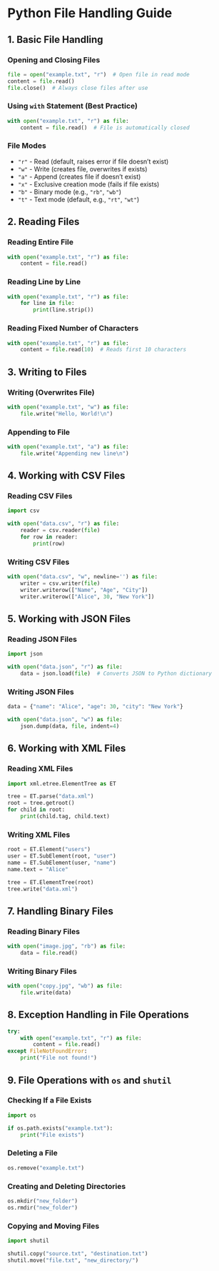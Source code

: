 # Python File Handling Guide

## 1. Basic File Handling

### Opening and Closing Files
```python
file = open("example.txt", "r")  # Open file in read mode
content = file.read()
file.close()  # Always close files after use
```

### Using `with` Statement (Best Practice)
```python
with open("example.txt", "r") as file:
    content = file.read()  # File is automatically closed
```

### File Modes
- `"r"` - Read (default, raises error if file doesn’t exist)
- `"w"` - Write (creates file, overwrites if exists)
- `"a"` - Append (creates file if doesn’t exist)
- `"x"` - Exclusive creation mode (fails if file exists)
- `"b"` - Binary mode (e.g., `"rb"`, `"wb"`)
- `"t"` - Text mode (default, e.g., `"rt"`, `"wt"`)

## 2. Reading Files
### Reading Entire File
```python
with open("example.txt", "r") as file:
    content = file.read()
```

### Reading Line by Line
```python
with open("example.txt", "r") as file:
    for line in file:
        print(line.strip())
```

### Reading Fixed Number of Characters
```python
with open("example.txt", "r") as file:
    content = file.read(10)  # Reads first 10 characters
```

## 3. Writing to Files
### Writing (Overwrites File)
```python
with open("example.txt", "w") as file:
    file.write("Hello, World!\n")
```

### Appending to File
```python
with open("example.txt", "a") as file:
    file.write("Appending new line\n")
```

## 4. Working with CSV Files
### Reading CSV Files
```python
import csv

with open("data.csv", "r") as file:
    reader = csv.reader(file)
    for row in reader:
        print(row)
```

### Writing CSV Files
```python
with open("data.csv", "w", newline='') as file:
    writer = csv.writer(file)
    writer.writerow(["Name", "Age", "City"])
    writer.writerow(["Alice", 30, "New York"])
```

## 5. Working with JSON Files
### Reading JSON Files
```python
import json

with open("data.json", "r") as file:
    data = json.load(file)  # Converts JSON to Python dictionary
```

### Writing JSON Files
```python
data = {"name": "Alice", "age": 30, "city": "New York"}

with open("data.json", "w") as file:
    json.dump(data, file, indent=4)
```

## 6. Working with XML Files
### Reading XML Files
```python
import xml.etree.ElementTree as ET

tree = ET.parse("data.xml")
root = tree.getroot()
for child in root:
    print(child.tag, child.text)
```

### Writing XML Files
```python
root = ET.Element("users")
user = ET.SubElement(root, "user")
name = ET.SubElement(user, "name")
name.text = "Alice"

tree = ET.ElementTree(root)
tree.write("data.xml")
```

## 7. Handling Binary Files
### Reading Binary Files
```python
with open("image.jpg", "rb") as file:
    data = file.read()
```

### Writing Binary Files
```python
with open("copy.jpg", "wb") as file:
    file.write(data)
```

## 8. Exception Handling in File Operations
```python
try:
    with open("example.txt", "r") as file:
        content = file.read()
except FileNotFoundError:
    print("File not found!")
```

## 9. File Operations with `os` and `shutil`
### Checking If a File Exists
```python
import os

if os.path.exists("example.txt"):
    print("File exists")
```

### Deleting a File
```python
os.remove("example.txt")
```

### Creating and Deleting Directories
```python
os.mkdir("new_folder")
os.rmdir("new_folder")
```

### Copying and Moving Files
```python
import shutil

shutil.copy("source.txt", "destination.txt")
shutil.move("file.txt", "new_directory/")
```

